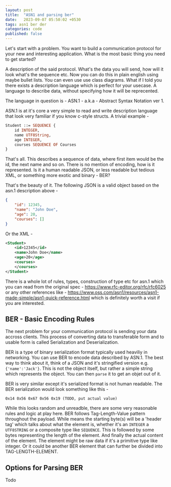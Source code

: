 ```yaml
---
layout: post
title:  "ASN1 and parsing ber"
date:   2023-09-07 05:50:02 +0530
tags: asn1 ber der
categories: code
published: false
---
```


Let's start with a problem. You want to build a communication protocol for your new and interesting application. What is the most basic thing you need to get started?

A description of the said protocol. What's the data you will send, how will it look what's the sequence etc. Now you can do this in plain english using maybe bullet lists. You can even use use class diagrams. What if I told you there exists a description language which is perfect for your usecase. A language to describe data, without specifying how it will be reprecented.

The language in question is - ASN.1 - a.k.a - Abstract Syntax Notation ver 1.

ASN.1 is at it's core a very simple to read and write description language that look very familiar if you know c-style structs. A trivial example - 
```asn.1
Student ::= SEQUENCE {
    id INTEGER,
    name UTF8String,
    age INTEGER,
    courses SEQUENCE OF Courses
}
```
That's all. This describes a sequence of data, where first item would be the id, the next name and so on. There is no mention of encoding, how is it represented. Is it a human readable JSON, or less readable but tedious XML, or something more exotic and binary - BER?

That's the beauty of it. The following JSON is a valid object based on the asn.1 description above - 
```json
{
    "id": 12345,
    "name": "John Doe",
    "age": 20,
    "courses": []
}
```
Or the XML - 
```xml
<Student>
    <id>12345</id>
    <name>John Doe</name>
    <age>20</age>
    <courses>
    </courses>
</Student>
```

There is a whole lot of rules, types, construction of type etc for asn.1 which you can read from the original spec - https://www.rfc-editor.org/rfc/rfc6025 or any other references like - https://www.oss.com/asn1/resources/asn1-made-simple/asn1-quick-reference.html which is definitely worth a visit if you are interested.

## BER - Basic Encoding Rules
The next problem for your communication protocol is sending your data accross clients. This process of converting data to transferable form and to usable form is called Serialization and Deserialization.

BER is a type of binary serialization format typically used heaviliy in networking. You can use BER to encode data described by ASN.1. The best way to think about it, think of a JSON and it's stringified version e.g. `{'name':'Jack'}`. This is not the object itself, but rather a simple string which represents the object. You can then `parse` it to get an objet out of it.

BER is very similar except it's serialized format is not human readable. The BER serialization would look something like this - 
```
0x14 0x56 0x67 0x56 0x19 (TODO, put actual value)
```

While this looks random and unreadble, there are some very reasonable rules and logic at play here. BER follows Tag-Length-Value pattern throughout the payload. While means the starting byte(s) will be a 'header tag' which talks about what the element is, whether it's an `INTEGER` a `UTF8STRING` or a composite type like `SEQUENCE`. This is followed by some bytes representing the length of the element. And finally the actual content of the element. The element might be raw data if it's a primitive type like integer. Or it could be another BER element that can further be divided into TAG-LENGTH-ELEMENT.

## Options for Parsing BER
Todo
